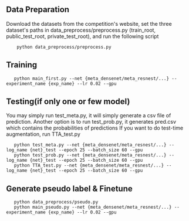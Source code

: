 ## Data Preparation

Download the datasets from the competition's website,
set the three dataset's paths in data_preprocess/preprocess.py (train_root, public_test_root, private_test_root),
and run the following script

```
    python data_preprocess/preprocess.py
```

## Training

```
   python main_first.py --net {meta_densenet/meta_resnest/...} --experiment_name {exp_name} --lr 0.02 --gpu
```

## Testing(if only one or few model)

You may simply run test_meta.py, it will simply generate a csv file of prediction.
Another option is to run test_prob.py, it generates pred.csv which contains the probabilities of predictions
If you want to do test-time augmentation, run TTA_test.py

```
   python test_meta.py --net {meta_densenet/meta_resnest/...} --log_name {net}_test --epoch 25 --batch_size 60 --gpu
   python test_prob.py --net {meta_densenet/meta_resnest/...} --log_name {net}_test --epoch 25 --batch_size 60 --gpu
   python TTA_test.py --net {meta_densenet/meta_resnest/...} --log_name {net}_test --epoch 25 --batch_size 60 --gpu
```

## Generate pseudo label & Finetune

```
   python data_preprocess/pseudo.py
   python main_pseudo.py --net {meta_densenet/meta_resnest/...} --experiment_name {exp_name} --lr 0.02 --gpu
```
